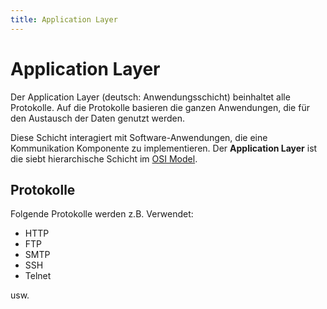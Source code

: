 ```yaml
---
title: Application Layer
---
```


# Application Layer

Der Application Layer (deutsch: Anwendungsschicht) beinhaltet alle
Protokolle. Auf die Protokolle basieren die ganzen Anwendungen, die für
den Austausch der Daten genutzt werden.

Diese Schicht interagiert mit Software-Anwendungen, die eine
Kommunikation Komponente zu implementieren. Der **Application Layer**
ist die siebt hierarchische Schicht im [OSI Model](/OSI_Model).

## Protokolle

Folgende Protokolle werden z.B. Verwendet:

-   HTTP
-   FTP
-   SMTP
-   SSH
-   Telnet

usw.
